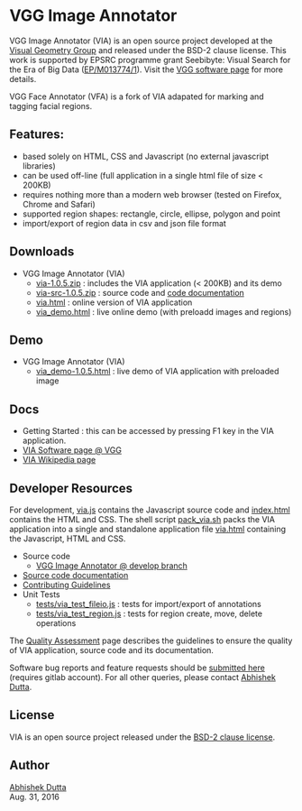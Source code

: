 # VGG Image Annotator

VGG Image Annotator (VIA) is an open source project developed at the 
[Visual Geometry Group](http://www.robots.ox.ac.uk/~vgg/) and released under 
the BSD-2 clause license. This work is supported by EPSRC programme grant 
Seebibyte: Visual Search for the Era of Big Data ([EP/M013774/1](http://www.seebibyte.org/index.html)).
Visit the [VGG software page](http://www.robots.ox.ac.uk/~vgg/software/via/) for more details.

VGG Face Annotator (VFA) is a fork of VIA adapated for marking and tagging 
facial regions.

## Features:
  * based solely on HTML, CSS and Javascript (no external javascript libraries)
  * can be used off-line (full application in a single html file of size &lt; 200KB)
  * requires nothing more than a modern web browser (tested on Firefox, Chrome and Safari)
  * supported region shapes: rectangle, circle, ellipse, polygon and point
  * import/export of region data in csv and json file format


## Downloads
 * VGG Image Annotator (VIA)
   * [via-1.0.5.zip](http://www.robots.ox.ac.uk/~vgg/software/via/downloads/via-1.0.5.zip) : includes the VIA application (&lt; 200KB) and its demo
   * [via-src-1.0.5.zip](http://www.robots.ox.ac.uk/~vgg/software/via/downloads/via-src-1.0.5.zip) : source code and [code documentation](https://gitlab.com/vgg/via/blob/master/CodeDoc.md)
   * [via.html](http://www.robots.ox.ac.uk/~vgg/software/via/via.html) : online version of VIA application
   * [via_demo.html](http://www.robots.ox.ac.uk/~vgg/software/via/via_demo.html) : live online demo (with preloadd images and regions)

## Demo
 * VGG Image Annotator (VIA)
   * [via_demo-1.0.5.html](http://www.robots.ox.ac.uk/~vgg/software/via/via_demo.html) : live demo of VIA application with preloaded image

## Docs
 * Getting Started : this can be accessed by pressing F1 key in the VIA application.
 * [VIA Software page @ VGG](http://www.robots.ox.ac.uk/~vgg/software/via/)
 * [VIA Wikipedia page](https://en.wikipedia.org/wiki/VGG_Image_Annotator)

## Developer Resources
For development, [via.js](https://gitlab.com/vgg/via/blob/develop/via.js) 
contains the Javascript source code and 
[index.html](https://gitlab.com/vgg/via/blob/develop/index.html) contains the 
HTML and CSS. The shell script [pack_via.sh](https://gitlab.com/vgg/via/blob/develop/pack_via.sh) 
packs the VIA application into a single and standalone application file 
[via.html](https://gitlab.com/vgg/via/blob/develop/via.html) containing the 
Javascript, HTML and CSS.

 * Source code
   * [VGG Image Annotator @ develop branch](https://gitlab.com/vgg/via/blob/develop)
 * [Source code documentation](https://gitlab.com/vgg/via/blob/develop/CodeDoc.md)
 * [Contributing Guidelines](https://gitlab.com/vgg/via/blob/develop/CONTRIBUTING.md)
 * Unit Tests
   * [tests/via_test_fileio.js](tests/via_test_fileio.js) : tests for import/export of annotations
   * [tests/via_test_region.js](tests/via_test_region.js) : tests for region create, move, delete operations

The [Quality Assessment](https://gitlab.com/vgg/via/blob/develop/QualityAssessment.md) 
page describes the guidelines to ensure the quality of VIA application, source 
code and its documentation.

Software bug reports and feature requests should be 
[submitted here](https://gitlab.com/vgg/via/issues/new) (requires gitlab account).
For all other queries, please contact [Abhishek Dutta](mailto:adutta@robots.ox.ac.uk).

## License
VIA is an open source project released under the 
[BSD-2 clause license](https://gitlab.com/vgg/via/blob/master/LICENSE).

## Author
[Abhishek Dutta](mailto:adutta@robots.ox.ac.uk)  
Aug. 31, 2016

